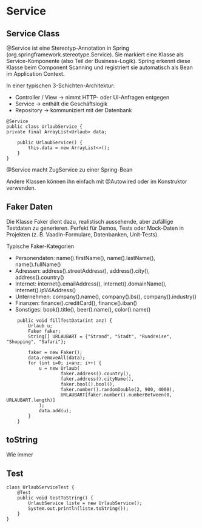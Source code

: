 # Service

## Service Class 

@Service ist eine Stereotyp-Annotation in Spring (org.springframework.stereotype.Service).
Sie markiert eine Klasse als Service-Komponente (also Teil der Business-Logik).
Spring erkennt diese Klasse beim Component Scanning und registriert sie automatisch als Bean im Application Context.

In einer typischen 3-Schichten-Architektur:
- Controller / View → nimmt HTTP- oder UI-Anfragen entgegen
- Service → enthält die Geschäftslogik
- Repository → kommuniziert mit der Datenbank

```
@Service
public class UrlaubService {
private final ArrayList<Urlaub> data;

    public UrlaubService() {
        this.data = new ArrayList<>();
    }
}
```

@Service macht ZugService zu einer Spring-Bean

Andere Klassen können ihn einfach mit @Autowired oder im Konstruktor verwenden.

## Faker Daten

Die Klasse Faker dient dazu, realistisch aussehende, aber zufällige Testdaten zu generieren.
Perfekt für Demos, Tests oder Mock-Daten in Projekten (z. B. Vaadin-Formulare, Datenbanken, Unit-Tests).

Typische Faker-Kategorien
- Personendaten: name().firstName(), name().lastName(), name().fullName()
- Adressen: address().streetAddress(), address().city(), address().country()
- Internet: internet().emailAddress(), internet().domainName(), internet().ipV4Address()
- Unternehmen: company().name(), company().bs(), company().industry()
- Finanzen: finance().creditCard(), finance().iban()
- Sonstiges: book().title(), beer().name(), color().name()

```
    public void fillTestData(int anz) {
        Urlaub u;
        Faker faker;
        String[] URLAUBART = {"Strand", "Stadt", "Rundreise", "Shopping", "Safari"};

        faker = new Faker();
        data.removeAll(data);
        for (int i=0; i<anz; i++) {
            u = new Urlaub(
                    faker.address().country(),
                    faker.address().cityName(),
                    faker.bool().bool(),
                    faker.number().randomDouble(2, 900, 4000),
                    URLAUBART[faker.number().numberBetween(0, URLAUBART.length)]
            );
            data.add(u);
        }
    }
```

## toString

Wie immer

## Test

```
class UrlaubServiceTest {
    @Test
    public void testToString() {
        UrlaubService liste = new UrlaubService();
        System.out.println(liste.toString());
    }
}
```

